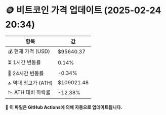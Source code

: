 # 🪙 비트코인 가격 업데이트 (2025-02-24 20:34)

| 항목                | 값 |
|--------------------|----------------|
| 💰 현재 가격 (USD) | $95640.37 |
| ⏳ 1시간 변동률    | 0.14% |
| 📆 24시간 변동률   | -0.34% |
| 🔝 역대 최고가 (ATH) | $109021.48 |
| 📉 ATH 대비 하락률 | -12.38% |

🔄 **이 파일은 GitHub Actions에 의해 자동으로 업데이트됩니다.**

